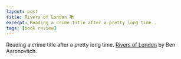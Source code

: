 ```yaml
---
layout: post
title: Rivers of London 📚
excerpt: Reading a crime title after a pretty long time..
tags: [book review]
---
```


Reading a crime title after a pretty long time. [Rivers of London](https://www.goodreads.com/book/show/9317452-rivers-of-london) by Ben Aaronovitch.
